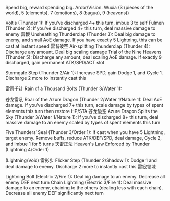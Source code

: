 Spend big, reward spending big. Ardor/Vision. Wuxia (3 (pieces of the world), 5 (elements), 7 (emotions), 8 (bagua), 9 (heavens))

Voltis (Thunder 1): If you’ve discharged 4+ this turn, imbue 3 to self
Fulmen (Thunder 2): If you've discharged 4+ this turn, deal massive damage to enemy
雷鞭 Unsheathing Thunderclap (Thunder 3): Deal big damage to enemy, and small AoE damage. If you have exactly 5 Lightning, this can be cast at instant speed
雷音破空 Air-splitting Thunderclap (Thunder 4): Discharge any amount. Deal big scaling damage
Trial of the Nine Heavens (Thunder 5): Discharge any amount, deal scaling AoE damage. If exactly 9 discharged, gain permanent ATK/SPD/ACT slot

Stormgale Step (Thunder 2/Air 1): Increase SPD, gain Dodge 1, and Cycle 1. Discharge 2 more to instantly cast this

雷雨千针 Rain of a Thousand Bolts (Thunder 3/Water 1):

苍龙雷吼 Roar of the Azure Dragon (Thunder 2/Water 1/Nature 1): Deal AoE damage. If you've discharged 7+ this turn, scale damage by types of spent elements this turn then restore HP/STA
苍龙破空 Azure Dragon Splits the Sky (Thunder 3/Water 1/Nature 1): If you've discharged 8+ this turn, deal massive damage to an enemy scaled by types of spent elements this turn

Five Thunders’ Seal (Thunder 3/Order 1): If cast when you have 5 Lightning, target enemy. Remove buffs, reduce ATK/DEF/SPD, deal damage, Cycle 2, and imbue 1 for 5 turns
天雷正法 Heaven's Law Enforced by Thunder (Lightning 4/Order 1)

(Lightning/Void)
雷影步 Flicker Step (Thunder 2/Shadow 1): Dodge 1 and deal damage to enemy. Discharge 2 more to instantly cast this
雷寂领域 

Lightning Bolt (Electric 2/Fire 1): Deal big damage to an enemy. Decrease all enemy DEF next turn
Chain Lightning (Electric 3/Fire 1): Deal massive damage to an enemy, chaining to the others (dealing less with each chain). Decrease all enemy DEF significantly next turn